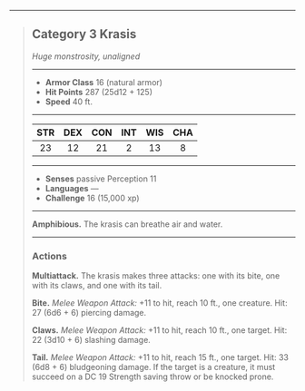 ***
> ## Category 3 Krasis
> *Huge monstrosity, unaligned*
> 
> ***
> 
> - **Armor Class** 16 (natural armor)
> - **Hit Points** 287 (25d12 + 125)
> - **Speed** 40 ft.
> 
> ***
> 
> |STR|DEX|CON|INT|WIS|CHA|
> |:---:|:---:|:---:|:---:|:---:|:---:|
> |23|12|21|2|13|8|
> 
> ***
> 
> - **Senses** passive Perception 11
> - **Languages** —
> - **Challenge** 16 (15,000 xp)
> 
> ***
> 
> **Amphibious.** The krasis can breathe air and water.
> 
> ***
> 
> ### Actions
> **Multiattack.** The krasis makes three attacks: one with its bite, one with its claws, and one with its tail.
> 
> **Bite.** *Melee Weapon Attack:* +11 to hit, reach 10 ft., one creature. Hit: 27 (6d6 + 6) piercing damage.
> 
> **Claws.** *Melee Weapon Attack:* +11 to hit, reach 10 ft., one target. Hit: 22 (3d10 + 6) slashing damage.
> 
> **Tail.** *Melee Weapon Attack:* +11 to hit, reach 15 ft., one target. Hit: 33 (6d8 + 6) bludgeoning damage. If the target is a creature, it must succeed on a DC 19 Strength saving throw or be knocked prone.